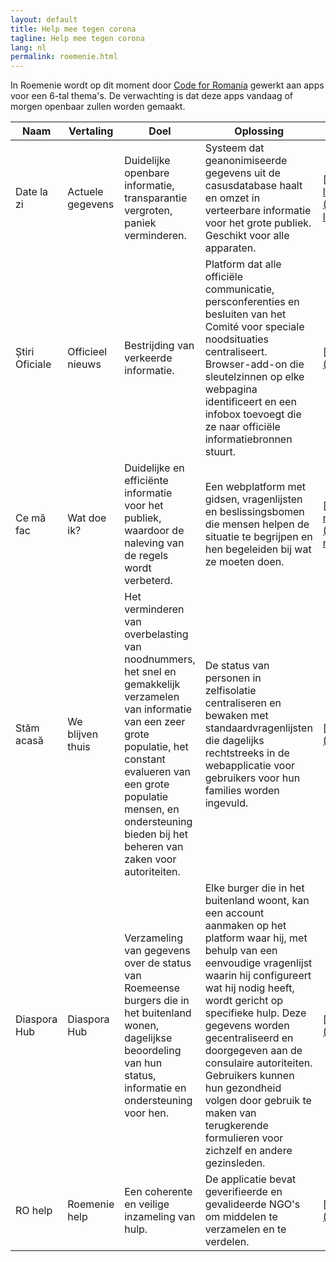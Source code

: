 ```yaml
---
layout: default
title: Help mee tegen corona
tagline: Help mee tegen corona
lang: nl
permalink: roemenie.html
---
```


In Roemenie wordt op dit moment door [Code for Romania](https://code4.ro/ro/apps/) gewerkt aan apps voor een 6-tal thema's. De verwachting is dat deze apps vandaag of morgen openbaar zullen worden gemaakt.

| Naam | Vertaling | Doel | Oplossing | Link |
| --- | --- | --- | --- | --- |
|Date la zi | Actuele gegevens | Duidelijke openbare informatie, transparantie vergroten, paniek verminderen. | Systeem dat geanonimiseerde gegevens uit de casusdatabase haalt en omzet in verteerbare informatie voor het grote publiek. Geschikt voor alle apparaten. | [https://code4.ro/ro/apps/date-la-zi/](https://code4.ro/ro/apps/date-la-zi/)
|Știri Oficiale| Officieel nieuws | Bestrijding van verkeerde informatie. | Platform dat alle officiële communicatie, persconferenties en besluiten van het Comité voor speciale noodsituaties centraliseert. Browser-add-on die sleutelzinnen op elke webpagina identificeert en een infobox toevoegt die ze naar officiële informatiebronnen stuurt. | [https://stirioficiale.ro/informatii](https://stirioficiale.ro/informatii)
|Ce mă fac| Wat doe ik? | Duidelijke en efficiënte informatie voor het publiek, waardoor de naleving van de regels wordt verbeterd. | Een webplatform met gidsen, vragenlijsten en beslissingsbomen die mensen helpen de situatie te begrijpen en hen begeleiden bij wat ze moeten doen. | [https://code4.ro/ro/apps/ce-ma-fac/](https://code4.ro/ro/apps/ce-ma-fac/)
|Stăm acasă| We blijven thuis | Het verminderen van overbelasting van noodnummers, het snel en gemakkelijk verzamelen van informatie van een zeer grote populatie, het constant evalueren van een grote populatie mensen, en ondersteuning bieden bij het beheren van zaken voor autoriteiten. | De status van personen in zelfisolatie centraliseren en bewaken met standaardvragenlijsten die dagelijks rechtstreeks in de webapplicatie voor gebruikers voor hun families worden ingevuld. | [https://stamacasa.ro/](https://stamacasa.ro/)
|Diaspora Hub| Diaspora Hub | Verzameling van gegevens over de status van Roemeense burgers die in het buitenland wonen, dagelijkse beoordeling van hun status, informatie en ondersteuning voor hen. | Elke burger die in het buitenland woont, kan een account aanmaken op het platform waar hij, met behulp van een eenvoudige vragenlijst waarin hij configureert wat hij nodig heeft, wordt gericht op specifieke hulp. Deze gegevens worden gecentraliseerd en doorgegeven aan de consulaire autoriteiten. Gebruikers kunnen hun gezondheid volgen door gebruik te maken van terugkerende formulieren voor zichzelf en andere gezinsleden. | [https://diasporahub.ro/](https://diasporahub.ro/)
|RO help| Roemenie help | Een coherente en veilige inzameling van hulp. | De applicatie bevat geverifieerde en gevalideerde NGO's om middelen te verzamelen en te verdelen. | [https://rohelp.ro/](https://rohelp.ro/)
